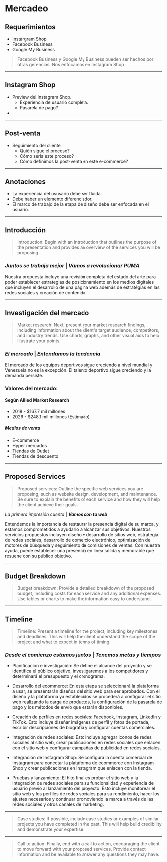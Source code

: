 # Mercadeo

## Requerimientos

- Instargram Shop
- Facebook Business
- Google My Business

> Facebook Business y Google My Business pueden ser hechos por otras gerencias. Nos enfocamos en Instagram Shop

---

## Instagram Shop

- Preview del Instagram Shop.
    - Experiencia de usuario completa.
    - Pasarela de pago?
- 

---
## Post-venta
- Seguimiento del cliente
    - Quién sigue el proceso?
    - Cómo sería este proceso?
    - Cómo definimos la post-venta en este e-commerce?

---
## Anotaciones

- La experiencia del ususario debe ser fluida.
- Debe haber un elemento diferenciador.
- El marco de trabajo de la etapa de diseño debe ser enfocada en el usuario.
---
## Introducción

> Introduction: Begin with an introduction that outlines the purpose of the presentation and provides an overview of the services you will be proposing.

### *Juntos se trabaja mejor* | ***Vamos a revolucionar PUMA***

Nuestra propuesta incluye una revisión completa del estado del arte para poder establecer estrategias de posicionamiento en los medios digitales que incluyen el desarrollo de una página web además de estratégias en las redes sociales y creación de contenido.

---
## Investigación del mercado
> Market research: Next, present your market research findings, including information about the client's target audience, competitors, and industry trends. Use charts, graphs, and other visual aids to help illustrate your points.

### *El mercado* | ***Entendamos la tendencia***

El mercado de los equipos deportivos sigue creciendo a nivel mundial y Venezuela no es la excepción. El talento deportivo sigue creciendo y la demanda persiste.

### Valores del mercado:

#### Según Allied Market Research
- 2018 - $167.7 mil millones
- 2026 - $248.1 mil millones (Estimado)

##### Medios de venta
- E-commerce
- Hyper mercados
- Tiendas de Outlet
- Tiendas de descuento

---
## Proposed Services
> Proposed services: Outline the specific web services you are proposing, such as website design, development, and maintenance. Be sure to explain the benefits of each service and how they will help the client achieve their goals.
 
 *La primera impresión cuenta* | ***Vamos con tu web***

Entendemos la importancia de restaurar la presencia digital de su marca, y estamos comprometidos a ayudarlo a alcanzar sus objetivos. Nuestros servicios propuestos incluyen diseño y desarrollo de sitios web, estrategia de redes sociales, desarrollo de comercio electrónico, optimización de motores de búsqueda y seguimiento de comisiones de ventas. Con nuestra ayuda, puede establecer una presencia en línea sólida y memorable que resuene con su público objetivo.

---
## Budget Breakdown
> Budget breakdown: Provide a detailed breakdown of the proposed budget, including costs for each service and any additional expenses. Use tables or charts to make the information easy to understand.

---
## Timeline
> Timeline: Present a timeline for the project, including key milestones and deadlines. This will help the client understand the scope of the project and what to expect in terms of timing.

### *Desde el comienzo estamos juntos* | ***Tenemos metas y tiempos***

- Planificación e investigación: Se define el alcance del proyecto y se identifica el público objetivo, investigaremos a los competidores y determinará el presupuesto y el cronograma.

- Desarrollo del ecommerce: En esta etapa se seleccionará la plataforma a usar, se presentarán diseños del sitio web para ser aprobados. Con el diseño y la plataforma ya establecidos se procederá a configurar el sitio web realizando la carga de productos, la configuración de la pasarela de pago y los métodos de envío que estarán disponibles.

- Creación de perfiles en redes sociales: Facebook, Instagram, LinkedIn y TikTok. Esto incluye diseñar imágenes de perfil y fotos de portada, escribir descripciones de biografía y configurar cuentas comerciales.

- Integración de redes sociales: Esto incluye agregar iconos de redes sociales al sitio web, crear publicaciones en redes sociales que enlacen con el sitio web y configurar campañas de publicidad en redes sociales.

- Integración de Instagram Shop: Se configura la cuenta comercial de Instagram para conectar la plataforma de ecommerce con Instagram Shop y crear publicaciones en Instagram que enlacen con la tienda.

- Pruebas y lanzamiento: El hito final es probar el sitio web y la integración de redes sociales para su funcionalidad y experiencia de usuario previo al lanzamiento del proyecto. Esto incluye monitorear el sitio web y los perfiles de redes sociales para su rendimiento, hacer los ajustes necesarios y continuar promoviendo la marca a través de las redes sociales y otros canales de marketing.





---
> Case studies: If possible, include case studies or examples of similar projects you have completed in the past. This will help build credibility and demonstrate your expertise.
---
> Call to action: Finally, end with a call to action, encouraging the client to move forward with your proposed services. Provide contact information and be available to answer any questions they may have.